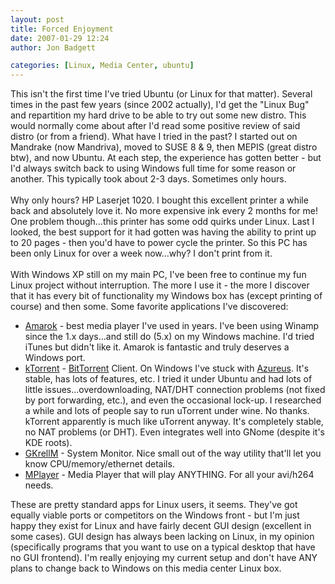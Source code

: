 ```yaml
---
layout: post
title: Forced Enjoyment
date: 2007-01-29 12:24
author: Jon Badgett

categories: [Linux, Media Center, ubuntu]
---
```

This isn't the first time I've tried Ubuntu (or Linux for that matter).  Several times in the past few years (since 2002 actually), I'd get the "Linux Bug" and repartition my hard drive to be able to try out some new distro.  This would normally come about after I'd read some positive review of said distro (or from a friend).  What have I tried in the past?  I started out on Mandrake (now Mandriva), moved to SUSE 8 & 9, then MEPIS (great distro btw), and now Ubuntu.  At each step, the experience has gotten better - but I'd always switch back to using Windows full time for some reason or another.  This typically took about 2-3 days.  Sometimes only hours.<br /><br />Why only hours? HP Laserjet 1020.  I bought this excellent printer a while back and absolutely love it.  No more expensive ink every 2 months for me! One problem though...this printer has some odd quirks under Linux. Last I looked, the best support for it had gotten was having the ability to print up to 20 pages - then you'd have to power cycle the printer.  So this PC has been only Linux for over a week now...why?  I don't print from it.<br /><br />With Windows XP still on my main PC, I've been free to continue my fun Linux project without interruption.  The more I use it - the more I discover that it has every bit of functionality my Windows box has (except printing of course) and then some.  Some favorite applications I've discovered:<br /><ul><li><a href="http://amarok.kde.org/">Amarok</a> - best media player I've used in years. I've been using Winamp since the 1.x days...and still do (5.x) on my Windows machine.  I'd tried iTunes but didn't like it.  Amarok is fantastic and truly deserves a Windows port.</li><li><a href="http://ktorrent.org/">kTorrent</a> - <a href="http://en.wikipedia.org/wiki/BitTorrent">BitTorrent</a> Client. On Windows I've stuck with <a href="http://azureus.sourceforge.net/">Azureus</a>.  It's stable, has lots of features, etc. I tried it under Ubuntu and had lots of little issues...overdownloading, NAT/DHT connection problems (not fixed by port forwarding, etc.), and even the occasional lock-up.  I researched a while and lots of people say to run uTorrent under wine.  No thanks.  kTorrent apparently is much like uTorrent anyway.  It's completely stable, no NAT problems (or DHT).  Even integrates well into GNome (despite it's KDE roots).</li><li><a href="http://en.wikipedia.org/wiki/GKrellM">GKrellM</a> - System Monitor. Nice small out of the way utility that'll let you know CPU/memory/ethernet details.</li><li><a href="http://www.mplayerhq.hu/design7/news.html">MPlayer</a> - Media Player that will play ANYTHING. For all your avi/h264 needs.<br /></li></ul>These are pretty standard apps for Linux users, it seems.  They've got equally viable ports or competitors on the Windows front - but I'm just happy they exist for Linux and have fairly decent GUI design (excellent in some cases).  GUI design has always been lacking on Linux, in my opinion (specifically programs that you want to use on a typical desktop that have no GUI frontend).  I'm really enjoying my current setup and don't have ANY plans to change back to Windows on this media center Linux box.
